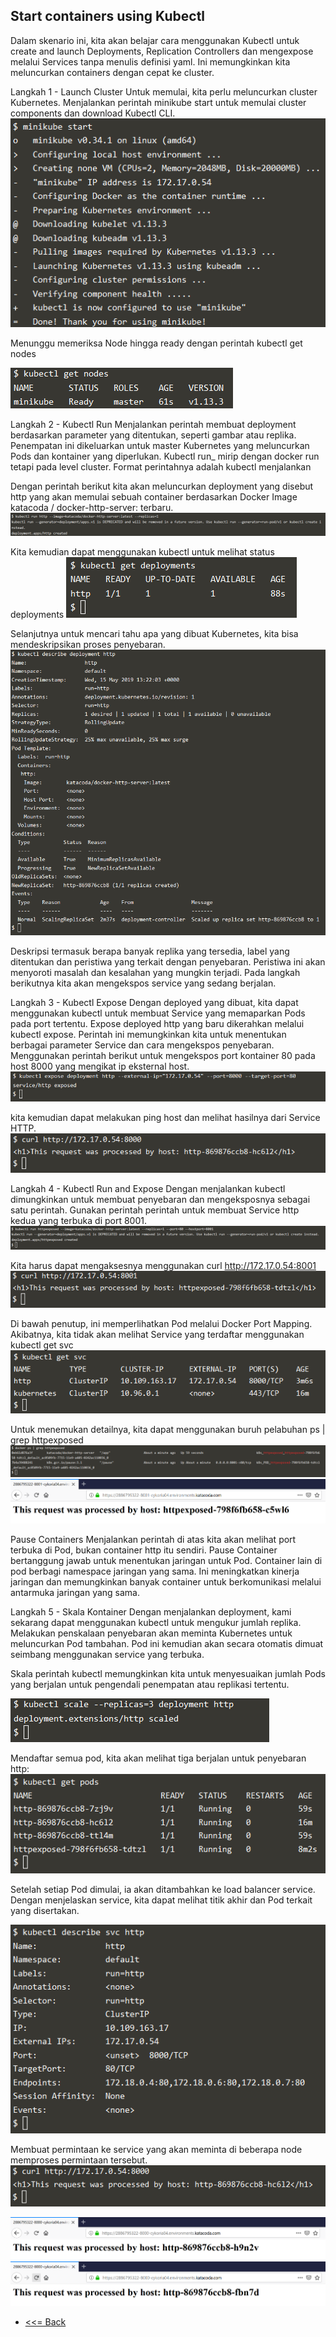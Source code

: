 ## Start containers using Kubectl

Dalam skenario ini, kita akan belajar cara menggunakan Kubectl untuk create and launch Deployments, Replication Controllers dan mengexpose melalui Services tanpa menulis definisi yaml. Ini memungkinkan kita meluncurkan containers dengan cepat ke cluster.

Langkah 1 - Launch Cluster
Untuk memulai, kita perlu meluncurkan cluster Kubernetes.
Menjalankan perintah minikube start untuk memulai cluster components dan download Kubectl CLI.
![01](img1/img1.png)

Menunggu memeriksa Node hingga ready dengan perintah kubectl get nodes

![02](img1/img2.png)

Langkah 2 - Kubectl Run
Menjalankan perintah membuat deployment berdasarkan parameter yang ditentukan, seperti gambar atau replika. Penempatan ini dikeluarkan untuk master Kubernetes yang meluncurkan Pods dan kontainer yang diperlukan. Kubectl run_ mirip dengan docker run tetapi pada level cluster.
Format perintahnya adalah kubectl menjalankan <name of deployment> <properties>

Dengan perintah berikut kita akan meluncurkan deployment yang disebut http yang akan memulai sebuah container berdasarkan Docker Image katacoda / docker-http-server: terbaru.
![03](img1/img3.png)

Kita kemudian dapat menggunakan kubectl untuk melihat status deployments
![04](img1/img4.png)

Selanjutnya untuk mencari tahu apa yang dibuat Kubernetes, kita bisa mendeskripsikan proses penyebaran.
![05](img1/img5.png)

Deskripsi termasuk berapa banyak replika yang tersedia, label yang ditentukan dan peristiwa yang terkait dengan penyebaran. Peristiwa ini akan menyoroti masalah dan kesalahan yang mungkin terjadi.
Pada langkah berikutnya kita akan mengekspos service yang sedang berjalan.

Langkah 3 - Kubectl Expose
Dengan deployed yang dibuat, kita dapat menggunakan kubectl untuk membuat Service yang memaparkan Pods pada port tertentu.
Expose deployed http yang baru dikerahkan melalui kubectl expose. Perintah ini memungkinkan kita untuk menentukan berbagai parameter Service dan cara mengekspos penyebaran.
Menggunakan perintah berikut untuk mengekspos port kontainer 80 pada host 8000 yang mengikat ip eksternal host.
![06](img1/img6.png)

kita kemudian dapat melakukan ping host dan melihat hasilnya dari Service HTTP.
![07](img1/img7.png)

Langkah 4 - Kubectl Run and Expose
Dengan menjalankan kubectl dimungkinkan untuk membuat penyebaran dan mengeksposnya sebagai satu perintah.
Gunakan perintah perintah untuk membuat Service http kedua yang terbuka di port 8001.
![08](img1/img8.png)

Kita harus dapat mengaksesnya menggunakan curl http://172.17.0.54:8001
![09](img1/img9.png)

Di bawah penutup, ini memperlihatkan Pod melalui Docker Port Mapping. Akibatnya, kita tidak akan melihat Service yang terdaftar menggunakan kubectl get svc
![10](img1/img10.png)

Untuk menemukan detailnya, kita dapat menggunakan buruh pelabuhan ps | grep httpexposed
![11](img1/img11.png)
![12](img1/webbrowser.png)

Pause Containers
Menjalankan perintah di atas kita akan melihat port terbuka di Pod, bukan container http itu sendiri. Pause Container bertanggung jawab untuk menentukan jaringan untuk Pod. Container lain di pod berbagi namespace jaringan yang sama. Ini meningkatkan kinerja jaringan dan memungkinkan banyak container untuk berkomunikasi melalui antarmuka jaringan yang sama.

Langkah 5 - Skala Kontainer
Dengan menjalankan deployment, kami sekarang dapat menggunakan kubectl untuk mengukur jumlah replika.
Melakukan penskalaan penyebaran akan meminta Kubernetes untuk meluncurkan Pod tambahan. Pod ini kemudian akan secara otomatis dimuat seimbang menggunakan service yang terbuka.

Skala perintah kubectl memungkinkan kita untuk menyesuaikan jumlah Pods yang berjalan untuk pengendali penempatan atau replikasi tertentu.

![13](img1/img12.png)

Mendaftar semua pod, kita akan melihat tiga berjalan untuk penyebaran http:
![14](img1/img13.png)

Setelah setiap Pod dimulai, ia akan ditambahkan ke  load balancer service. Dengan menjelaskan service, kita dapat melihat titik akhir dan Pod terkait yang disertakan.

![15](img1/img14.png)

Membuat permintaan ke service yang akan meminta di beberapa node memproses permintaan tersebut.
![16](img1/img15.png)

![17](img1/webbrowser1.png)
![18](img1/webbrowser2.png)

* [<<=  Back](README.md)
